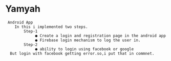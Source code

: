 # Yamyah
     Android App
        In this i implemented two steps.
            Step-1
                 ● Create a login and registration page in the android app
                 ● Firebase login mechanism to log the user in.
            Step-2
                 ● ability to login using facebook or google
      But login with facebook getting error.so,i put that in commnet.
